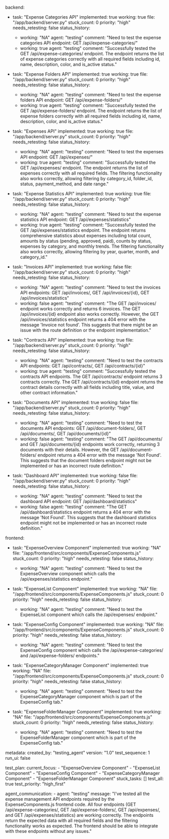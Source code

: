 
backend:
  - task: "Expense Categories API"
    implemented: true
    working: true
    file: "/app/backend/server.py"
    stuck_count: 0
    priority: "high"
    needs_retesting: false
    status_history:
      - working: "NA"
        agent: "testing"
        comment: "Need to test the expense categories API endpoint: GET /api/expense-categories/"
      - working: true
        agent: "testing"
        comment: "Successfully tested the GET /api/expense-categories/ endpoint. The endpoint returns the list of expense categories correctly with all required fields including id, name, description, color, and is_active status."

  - task: "Expense Folders API"
    implemented: true
    working: true
    file: "/app/backend/server.py"
    stuck_count: 0
    priority: "high"
    needs_retesting: false
    status_history:
      - working: "NA"
        agent: "testing"
        comment: "Need to test the expense folders API endpoint: GET /api/expense-folders/"
      - working: true
        agent: "testing"
        comment: "Successfully tested the GET /api/expense-folders/ endpoint. The endpoint returns the list of expense folders correctly with all required fields including id, name, description, color, and is_active status."

  - task: "Expenses API"
    implemented: true
    working: true
    file: "/app/backend/server.py"
    stuck_count: 0
    priority: "high"
    needs_retesting: false
    status_history:
      - working: "NA"
        agent: "testing"
        comment: "Need to test the expenses API endpoint: GET /api/expenses/"
      - working: true
        agent: "testing"
        comment: "Successfully tested the GET /api/expenses/ endpoint. The endpoint returns the list of expenses correctly with all required fields. The filtering functionality also works correctly, allowing filtering by category_id, folder_id, status, payment_method, and date range."

  - task: "Expense Statistics API"
    implemented: true
    working: true
    file: "/app/backend/server.py"
    stuck_count: 0
    priority: "high"
    needs_retesting: false
    status_history:
      - working: "NA"
        agent: "testing"
        comment: "Need to test the expense statistics API endpoint: GET /api/expenses/statistics"
      - working: true
        agent: "testing"
        comment: "Successfully tested the GET /api/expenses/statistics endpoint. The endpoint returns comprehensive statistics about expenses including total count, amounts by status (pending, approved, paid), counts by status, expenses by category, and monthly trends. The filtering functionality also works correctly, allowing filtering by year, quarter, month, and category_id."

  - task: "Invoices API"
    implemented: true
    working: false
    file: "/app/backend/server.py"
    stuck_count: 0
    priority: "high"
    needs_retesting: false
    status_history:
      - working: "NA"
        agent: "testing"
        comment: "Need to test the invoices API endpoints: GET /api/invoices/, GET /api/invoices/{id}, GET /api/invoices/statistics"
      - working: false
        agent: "testing"
        comment: "The GET /api/invoices/ endpoint works correctly and returns 6 invoices. The GET /api/invoices/{id} endpoint also works correctly. However, the GET /api/invoices/statistics endpoint returns a 404 error with the message 'Invoice not found'. This suggests that there might be an issue with the route definition or the endpoint implementation."

  - task: "Contracts API"
    implemented: true
    working: true
    file: "/app/backend/server.py"
    stuck_count: 0
    priority: "high"
    needs_retesting: false
    status_history:
      - working: "NA"
        agent: "testing"
        comment: "Need to test the contracts API endpoints: GET /api/contracts/, GET /api/contracts/{id}"
      - working: true
        agent: "testing"
        comment: "Successfully tested the contracts API endpoints. The GET /api/contracts/ endpoint returns 3 contracts correctly. The GET /api/contracts/{id} endpoint returns the contract details correctly with all fields including title, value, and other contract information."

  - task: "Documents API"
    implemented: true
    working: false
    file: "/app/backend/server.py"
    stuck_count: 0
    priority: "high"
    needs_retesting: false
    status_history:
      - working: "NA"
        agent: "testing"
        comment: "Need to test the documents API endpoints: GET /api/document-folders/, GET /api/documents/, GET /api/documents/{id}"
      - working: false
        agent: "testing"
        comment: "The GET /api/documents/ and GET /api/documents/{id} endpoints work correctly, returning 3 documents with their details. However, the GET /api/document-folders/ endpoint returns a 404 error with the message 'Not Found'. This suggests that the document folders endpoint might not be implemented or has an incorrect route definition."

  - task: "Dashboard API"
    implemented: true
    working: false
    file: "/app/backend/server.py"
    stuck_count: 0
    priority: "high"
    needs_retesting: false
    status_history:
      - working: "NA"
        agent: "testing"
        comment: "Need to test the dashboard API endpoint: GET /api/dashboard/statistics"
      - working: false
        agent: "testing"
        comment: "The GET /api/dashboard/statistics endpoint returns a 404 error with the message 'Not Found'. This suggests that the dashboard statistics endpoint might not be implemented or has an incorrect route definition."

frontend:
  - task: "ExpenseOverview Component"
    implemented: true
    working: "NA"
    file: "/app/frontend/src/components/ExpenseComponents.js"
    stuck_count: 0
    priority: "high"
    needs_retesting: false
    status_history:
      - working: "NA"
        agent: "testing"
        comment: "Need to test the ExpenseOverview component which calls the /api/expenses/statistics endpoint."

  - task: "ExpenseList Component"
    implemented: true
    working: "NA"
    file: "/app/frontend/src/components/ExpenseComponents.js"
    stuck_count: 0
    priority: "high"
    needs_retesting: false
    status_history:
      - working: "NA"
        agent: "testing"
        comment: "Need to test the ExpenseList component which calls the /api/expenses/ endpoint."

  - task: "ExpenseConfig Component"
    implemented: true
    working: "NA"
    file: "/app/frontend/src/components/ExpenseComponents.js"
    stuck_count: 0
    priority: "high"
    needs_retesting: false
    status_history:
      - working: "NA"
        agent: "testing"
        comment: "Need to test the ExpenseConfig component which calls the /api/expense-categories/ and /api/expense-folders/ endpoints."
      
  - task: "ExpenseCategoryManager Component"
    implemented: true
    working: "NA"
    file: "/app/frontend/src/components/ExpenseComponents.js"
    stuck_count: 0
    priority: "high"
    needs_retesting: false
    status_history:
      - working: "NA"
        agent: "testing"
        comment: "Need to test the ExpenseCategoryManager component which is part of the ExpenseConfig tab."
      
  - task: "ExpenseFolderManager Component"
    implemented: true
    working: "NA"
    file: "/app/frontend/src/components/ExpenseComponents.js"
    stuck_count: 0
    priority: "high"
    needs_retesting: false
    status_history:
      - working: "NA"
        agent: "testing"
        comment: "Need to test the ExpenseFolderManager component which is part of the ExpenseConfig tab."

metadata:
  created_by: "testing_agent"
  version: "1.0"
  test_sequence: 1
  run_ui: false

test_plan:
  current_focus:
    - "ExpenseOverview Component"
    - "ExpenseList Component"
    - "ExpenseConfig Component"
    - "ExpenseCategoryManager Component"
    - "ExpenseFolderManager Component"
  stuck_tasks: []
  test_all: true
  test_priority: "high_first"

agent_communication:
    - agent: "testing"
      message: "I've tested all the expense management API endpoints required by the ExpenseComponents.js frontend code. All four endpoints (GET /api/expense-categories/, GET /api/expense-folders/, GET /api/expenses/, and GET /api/expenses/statistics) are working correctly. The endpoints return the expected data with all required fields and the filtering functionality works as expected. The frontend should be able to integrate with these endpoints without any issues."
